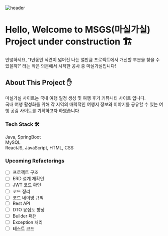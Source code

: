 ![header](https://capsule-render.vercel.app/api?type=waving&height=300&color=FC7300&text=🚵마실가실&animation=fadeIn&fontColor=FAFAFA)


# Hello, Welcome to MSGS(마실가실) Project under construction 🏗️

안녕하세요, '1년동안 식견이 넓어진 나는 얼만큼 프로젝트에서 개선할 부분을 찾을 수 있을까?' 라는 작은 의문에서 시작한 공사 중 마실가실입니다!

## About This Project ✋
마실가실 사이트는 국내 여행 일정 생성 및 여행 후기 커뮤니티 사이트 입니다.  
국내 여행 활성화를 위해 각 지역의 매력적인 여행지 정보와 이야기를 공유할 수 있는 여행 공감 사이트를 기획하고자 하였습니다

### Tech Stack 🛠️
Java, SpringBoot  
MySQL  
ReactJS, JavaScript, HTML, CSS

### Upcoming Refactorings
- [ ] 프로젝트 구조
- [ ] ERD 설계 재확인
- [ ] JWT 코드 확인
- [ ] 코드 정리
- [ ] 코드 네이밍 규칙
- [ ] Rest API
- [ ] DTO 응집도 향상
- [ ] Builder 패턴
- [ ] Exception 처리
- [ ] 테스트 코드
